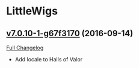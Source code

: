 # LittleWigs

## [v7.0.10-1-g67f3170](https://github.com/BigWigsMods/LittleWigs/tree/67f3170b99827862348aaba70ac51921437b1d2f) (2016-09-14) [](#top)
[Full Changelog](https://github.com/BigWigsMods/LittleWigs/compare/v7.0.10...67f3170b99827862348aaba70ac51921437b1d2f)

-   Add locale to Halls of Valor  

